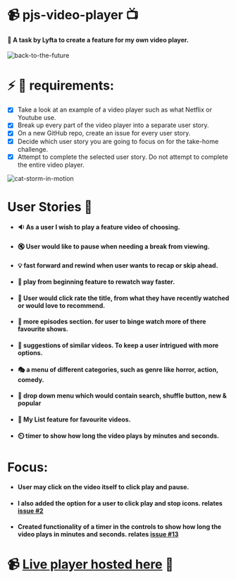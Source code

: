 # :video_camera: pjs-video-player :tv:

#### :dvd: A task by Lyfta to create a feature for my own video player.

![back-to-the-future](https://user-images.githubusercontent.com/45575016/159099111-44781da2-bfe2-4609-9782-440b514d3c31.gif)

# :zap: :battery: requirements:

- [x] Take a look at an example of a video player such as what Netflix or Youtube use.
- [x] Break up every part of the video player into a separate user story.
- [x] On a new GitHub repo, create an issue for every user story.
- [x] Decide which user story you are going to focus on for the take-home challenge.
- [x] Attempt to complete the selected user story. Do not attempt to complete the entire video player.

<img src="https://raw.githubusercontent.com/jglovier/gifs/gh-pages/boom/cat-explosion.gif" alt="cat-storm-in-motion">

# User Stories :thought_balloon:
- #### :sound: As a user I wish to play a feature video of choosing.
- #### :mute: User would like to pause when needing a break from viewing.
- #### :bulb: fast forward and rewind when user wants to recap or skip ahead.
- #### :electric_plug: play from beginning feature to rewatch way faster.
- #### :hibiscus: User would click rate the title, from what they have recently watched or would love to recommend.
- #### :vhs: more episodes section. for user to binge watch more of there favourite shows.
- #### :movie_camera: suggestions of similar videos. To keep a user intrigued with more options.
- #### :performing_arts: a menu of different categories, such as genre like horror, action, comedy.
- #### :carousel_horse: drop down menu which would contain search, shuffle button, new & popular
- #### :dragon_face: My List feature for favourite videos.
- #### ⏲️ timer to show how long the video plays by minutes and seconds.

# Focus:

- #### User may click on the video itself to click play and pause.
- #### I also added the option for a user to click play and stop icons. relates [issue #2](https://github.com/PJSalter/pjs-video-player/issues/2)
- #### Created functionality of a timer in the controls to show how long the video plays in minutes and seconds. relates [issue #13](https://github.com/PJSalter/pjs-video-player/issues/13)

# 📹 [Live player hosted here](https://pjsalter.github.io/pjs-video-player) 📼
